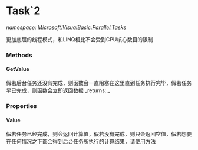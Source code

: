 ﻿
# Task`2
_namespace: [Microsoft.VisualBasic.Parallel.Tasks](N-Microsoft.VisualBasic.Parallel.Tasks.md)_

更加底层的线程模式，和LINQ相比不会受到CPU核心数目的限制

### Methods

#### GetValue
假若后台任务还没有完成，则函数会一直阻塞在这里直到任务执行完毕，假若任务早已完成，则函数会立即返回数据
_returns: _


### Properties

#### Value
假若任务已经完成，则会返回计算值，假若没有完成，则只会返回空值，假若想要在任何情况之下都会得到后台任务所执行的计算结果，请使用方法

